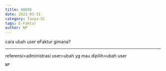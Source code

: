 ```yaml
---
title: 48698
date: 2021-03-31
category: Tanya-SC
tags: E-Faktur
author: NP
---
```


cara ubah user eFaktur gimana?

---

referensi>administrasi user>ubah yg mau dipilih>ubah user

`NP`
